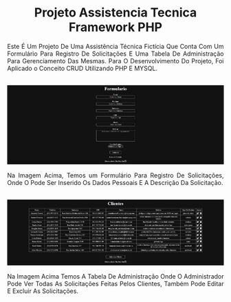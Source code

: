 <div align="center">

# Projeto Assistencia Tecnica<br>Framework PHP

<div align="justify">
Este É Um Projeto De Uma Assistência Técnica Fictícia Que Conta Com Um Formulário Para Registro De Solicitações E Uma Tabela De Administração Para Gerenciamento Das Mesmas. Para O Desenvolvimento Do Projeto, Foi Aplicado o Conceito CRUD Utilizando PHP E MYSQL.
</div><br>

![Pagina Principal](img/form_criar.jpg)

<div align="justify">
Na Imagem Acima, Temos um Formulário Para Registro De Solicitações, Onde O Pode Ser Inserido Os Dados Pessoais E A Descrição Da Solicitação.
</div><br>

![Tabela Crud](img/table.jpg)

<div align="justify">
Na Imagem Acima Temos A Tabela De Administração Onde O Administrador Pode Ver Todas As Solicitações Feitas Pelos Clientes, Também Pode Editar E Excluir As Solicitações.
</div>

</div>
